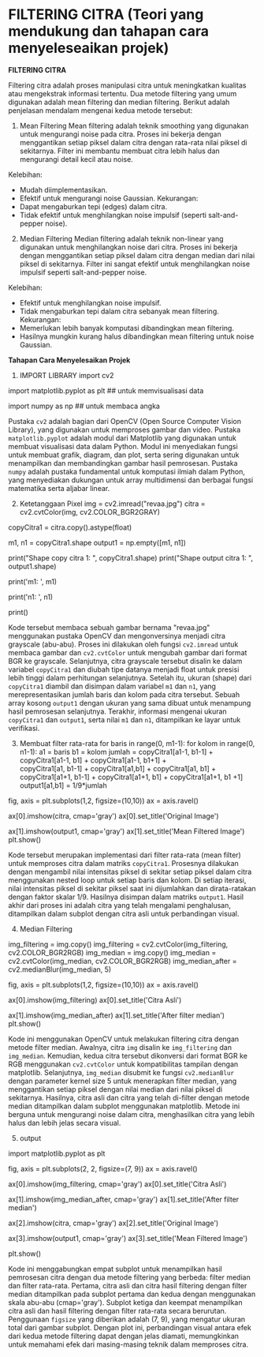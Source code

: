 
# FILTERING CITRA (Teori yang mendukung dan tahapan cara menyeleseaikan projek)

**FILTERING CITRA**

Filtering citra adalah proses manipulasi citra untuk meningkatkan kualitas atau mengekstrak informasi tertentu. Dua metode filtering yang umum digunakan adalah mean filtering dan median filtering. Berikut adalah penjelasan mendalam mengenai kedua metode tersebut:

1. Mean Filtering
Mean filtering adalah teknik smoothing yang digunakan untuk mengurangi noise pada citra. Proses ini bekerja dengan menggantikan setiap piksel dalam citra dengan rata-rata nilai piksel di sekitarnya. Filter ini membantu membuat citra lebih halus dan mengurangi detail kecil atau noise.

Kelebihan:
- Mudah diimplementasikan.
- Efektif untuk mengurangi noise Gaussian.
Kekurangan:
- Dapat mengaburkan tepi (edges) dalam citra.
- Tidak efektif untuk menghilangkan noise impulsif (seperti salt-and-pepper noise).

2. Median Filtering
Median filtering adalah teknik non-linear yang digunakan untuk menghilangkan noise dari citra. Proses ini bekerja dengan menggantikan setiap piksel dalam citra dengan median dari nilai piksel di sekitarnya. Filter ini sangat efektif untuk menghilangkan noise impulsif seperti salt-and-pepper noise.

Kelebihan:
- Efektif untuk menghilangkan noise impulsif.
- Tidak mengaburkan tepi dalam citra sebanyak mean filtering.
Kekurangan:
- Memerlukan lebih banyak komputasi dibandingkan mean filtering.
- Hasilnya mungkin kurang halus dibandingkan mean filtering untuk noise Gaussian.

**Tahapan Cara Menyelesaikan Projek**

1. IMPORT LIBRARY
import cv2 

import matplotlib.pyplot as plt ## untuk memvisualisasi data

import numpy as np ## untuk membaca angka

Pustaka `cv2` adalah bagian dari OpenCV (Open Source Computer Vision Library), yang digunakan untuk memproses gambar dan video. Pustaka `matplotlib.pyplot` adalah modul dari Matplotlib yang digunakan untuk membuat visualisasi data dalam Python. Modul ini menyediakan fungsi untuk membuat grafik, diagram, dan plot, serta sering digunakan untuk menampilkan dan membandingkan gambar hasil pemrosesan. Pustaka `numpy` adalah pustaka fundamental untuk komputasi ilmiah dalam Python, yang menyediakan dukungan untuk array multidimensi dan berbagai fungsi matematika serta aljabar linear.

2. Ketetanggaan Pixel
img = cv2.imread("revaa.jpg")
citra = cv2.cvtColor(img, cv2.COLOR_BGR2GRAY)

copyCitra1 = citra.copy().astype(float)

m1, n1 = copyCitra1.shape
output1 = np.empty([m1, n1])

print("Shape copy citra 1: ", copyCitra1.shape)
print("Shape output citra 1: ", output1.shape)

print('m1: ', m1)

print('n1: ', n1)

print()

Kode tersebut membaca sebuah gambar bernama "revaa.jpg" menggunakan pustaka OpenCV dan mengonversinya menjadi citra grayscale (abu-abu). Proses ini dilakukan oleh fungsi `cv2.imread` untuk membaca gambar dan `cv2.cvtColor` untuk mengubah gambar dari format BGR ke grayscale. Selanjutnya, citra grayscale tersebut disalin ke dalam variabel `copyCitra1` dan diubah tipe datanya menjadi float untuk presisi lebih tinggi dalam perhitungan selanjutnya. Setelah itu, ukuran (shape) dari `copyCitra1` diambil dan disimpan dalam variabel `m1` dan `n1`, yang merepresentasikan jumlah baris dan kolom pada citra tersebut. Sebuah array kosong `output1` dengan ukuran yang sama dibuat untuk menampung hasil pemrosesan selanjutnya. Terakhir, informasi mengenai ukuran `copyCitra1` dan `output1`, serta nilai `m1` dan `n1`, ditampilkan ke layar untuk verifikasi.

3. Membuat filter rata-rata
for baris in range(0, m1-1):
    for kolom in range(0, n1-1):
        a1 = baris
        b1 = kolom
        jumlah = copyCitra1[a1-1, b1-1] + copyCitra1[a1-1, b1]  + copyCitra1[a1-1, b1+1] +\
            copyCitra1[a1, b1-1] + copyCitra1[a1,b1] + copyCitra1[a1, b1] +\
            copyCitra1[a1+1, b1-1] + copyCitra1[a1+1, b1] + copyCitra1[a1+1, b1 +1]
        output1[a1,b1] = 1/9*jumlah

fig, axis = plt.subplots(1,2, figsize=(10,10))
ax = axis.ravel()

ax[0].imshow(citra, cmap='gray')
ax[0].set_title('Original Image')

ax[1].imshow(output1, cmap='gray')
ax[1].set_title('Mean Filtered Image')
plt.show()

Kode tersebut merupakan implementasi dari filter rata-rata (mean filter) untuk memproses citra dalam matriks `copyCitra1`. Prosesnya dilakukan dengan mengambil nilai intensitas piksel di sekitar setiap piksel dalam citra menggunakan nested loop untuk setiap baris dan kolom. Di setiap iterasi, nilai intensitas piksel di sekitar piksel saat ini dijumlahkan dan dirata-ratakan dengan faktor skalar 1/9. Hasilnya disimpan dalam matriks `output1`. Hasil akhir dari proses ini adalah citra yang telah mengalami penghalusan, ditampilkan dalam subplot dengan citra asli untuk perbandingan visual.

4. Median Filtering

img_filtering = img.copy()
img_filtering = cv2.cvtColor(img_filtering, cv2.COLOR_BGR2RGB)
img_median = img.copy()
img_median = cv2.cvtColor(img_median, cv2.COLOR_BGR2RGB)
img_median_after = cv2.medianBlur(img_median, 5)

fig, axis = plt.subplots(1,2, figsize=(10,10))
ax = axis.ravel()

ax[0].imshow(img_filtering)
ax[0].set_title('Citra Asli')

ax[1].imshow(img_median_after)
ax[1].set_title('After filter median')
plt.show()

Kode ini menggunakan OpenCV untuk melakukan filtering citra dengan metode filter median. Awalnya, citra `img` disalin ke `img_filtering` dan `img_median`. Kemudian, kedua citra tersebut dikonversi dari format BGR ke RGB menggunakan `cv2.cvtColor` untuk kompatibilitas tampilan dengan matplotlib. Selanjutnya, `img_median` disubmit ke fungsi `cv2.medianBlur` dengan parameter kernel size 5 untuk menerapkan filter median, yang menggantikan setiap piksel dengan nilai median dari nilai piksel di sekitarnya. Hasilnya, citra asli dan citra yang telah di-filter dengan metode median ditampilkan dalam subplot menggunakan matplotlib. Metode ini berguna untuk mengurangi noise dalam citra, menghasilkan citra yang lebih halus dan lebih jelas secara visual.

5. output

import matplotlib.pyplot as plt

fig, axis = plt.subplots(2, 2, figsize=(7, 9))
ax = axis.ravel()

ax[0].imshow(img_filtering, cmap='gray')
ax[0].set_title('Citra Asli')

ax[1].imshow(img_median_after, cmap='gray')
ax[1].set_title('After filter median')

ax[2].imshow(citra, cmap='gray')
ax[2].set_title('Original Image')

ax[3].imshow(output1, cmap='gray')
ax[3].set_title('Mean Filtered Image')

plt.show()

Kode ini menggabungkan empat subplot untuk menampilkan hasil pemrosesan citra dengan dua metode filtering yang berbeda: filter median dan filter rata-rata. Pertama, citra asli dan citra hasil filtering dengan filter median ditampilkan pada subplot pertama dan kedua dengan menggunakan skala abu-abu (cmap='gray'). Subplot ketiga dan keempat menampilkan citra asli dan hasil filtering dengan filter rata-rata secara berurutan. Penggunaan `figsize` yang diberikan adalah (7, 9), yang mengatur ukuran total dari gambar subplot. Dengan plot ini, perbandingan visual antara efek dari kedua metode filtering dapat dengan jelas diamati, memungkinkan untuk memahami efek dari masing-masing teknik dalam memproses citra.

